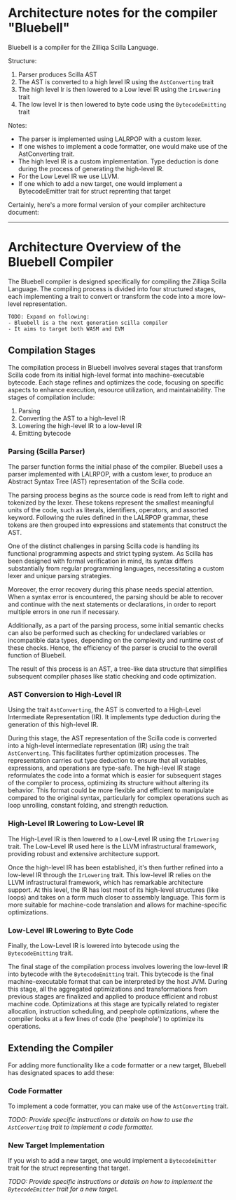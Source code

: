 # Architecture notes for the compiler "Bluebell"

Bluebell is a compiler for the Zilliqa Scilla Language.

Structure:

1. Parser produces Scilla AST
2. The AST is converted to a high level IR using the `AstConverting` trait
3. The high level Ir is then lowered to a Low level IR using the `IrLowering` trait
4. The low level Ir is then lowered to byte code using the `BytecodeEmitting` trait

Notes:

- The parser is implemented using LALRPOP with a custom lexer.
- If one wishes to implement a code formatter, one would make use of the AstConverting trait.
- The high level IR is a custom implementation. Type deduction is done during the process of generating the high-level IR.
- For the Low Level IR we use LLVM.
- If one which to add a new target, one would implement a BytecodeEmitter trait for struct reprenting that target

Certainly, here's a more formal version of your compiler architecture document:

---

# Architecture Overview of the Bluebell Compiler

The Bluebell compiler is designed specifically for compiling the Zilliqa Scilla Language. The compiling process is divided into four structured stages, each implementing a trait to convert or transform the code into a more low-level representation.

```
TODO: Expand on following:
- Bluebell is a the next generation scilla compiler
- It aims to target both WASM and EVM
```

## Compilation Stages

The compilation process in Bluebell involves several stages that transform Scilla code from its initial high-level format into machine-executable bytecode. Each stage refines and optimizes the code, focusing on specific aspects to enhance execution, resource utilization, and maintainability.
The stages of compilation include:

1. Parsing
2. Converting the AST to a high-level IR
3. Lowering the high-level IR to a low-level IR
4. Emitting bytecode

### Parsing (Scilla Parser)

The parser function forms the initial phase of the compiler. Bluebell uses a parser implemented with LALRPOP, with a custom lexer, to produce an Abstract Syntax Tree (AST) representation of the Scilla code.

The parsing process begins as the source code is read from left to right and tokenized by the lexer. These tokens represent the smallest meaningful units of the code, such as literals, identifiers, operators, and assorted keyword. Following the rules defined in the LALRPOP grammar, these tokens are then grouped into expressions and statements that construct the AST.

One of the distinct challenges in parsing Scilla code is handling its functional programming aspects and strict typing system. As Scilla has been designed with formal verification in mind, its syntax differs substantially from regular programming languages, necessitating a custom lexer and unique parsing strategies.

Moreover, the error recovery during this phase needs special attention. When a syntax error is encountered, the parsing should be able to recover and continue with the next statements or declarations, in order to report multiple errors in one run if necessary.

Additionally, as a part of the parsing process, some initial semantic checks can also be performed such as checking for undeclared variables or incompatible data types, depending on the complexity and runtime cost of these checks. Hence, the efficiency of the parser is crucial to the overall function of Bluebell.

The result of this process is an AST, a tree-like data structure that simplifies subsequent compiler phases like static checking and code optimization.

### AST Conversion to High-Level IR

Using the trait `AstConverting`, the AST is converted to a High-Level Intermediate Representation (IR). It implements type deduction during the generation of this high-level IR.

During this stage, the AST representation of the Scilla code is converted into a high-level intermediate representation (IR) using the trait `AstConverting`. This facilitates further optimization processes. The representation carries out type deduction to ensure that all variables, expressions, and operations are type-safe.
The high-level IR stage reformulates the code into a format which is easier for subsequent stages of the compiler to process, optimizing its structure without altering its behavior. This format could be more flexible and efficient to manipulate compared to the original syntax, particularly for complex operations such as loop unrolling, constant folding, and strength reduction.

### High-Level IR Lowering to Low-Level IR

The High-Level IR is then lowered to a Low-Level IR using the `IrLowering` trait. The Low-Level IR used here is the LLVM infrastructural framework, providing robust and extensive architecture support.

Once the high-level IR has been established, it's then further refined into a low-level IR through the `IrLowering` trait. This low-level IR relies on the LLVM infrastructural framework, which has remarkable architecture support.
At this level, the IR has lost most of its high-level structures (like loops) and takes on a form much closer to assembly language. This form is more suitable for machine-code translation and allows for machine-specific optimizations.

### Low-Level IR Lowering to Byte Code

Finally, the Low-Level IR is lowered into bytecode using the `BytecodeEmitting` trait.

The final stage of the compilation process involves lowering the low-level IR into bytecode with the `BytecodeEmitting` trait.
This bytecode is the final machine-executable format that can be interpreted by the host JVM. During this stage, all the aggregated optimizations and transformations from previous stages are finalized and applied to produce efficient and robust machine code.
Optimizations at this stage are typically related to register allocation, instruction scheduling, and peephole optimizations, where the compiler looks at a few lines of code (the 'peephole') to optimize its operations.

## Extending the Compiler

For adding more functionality like a code formatter or a new target, Bluebell has designated spaces to add these:

### Code Formatter

To implement a code formatter, you can make use of the `AstConverting` trait.

_TODO: Provide specific instructions or details on how to use the `AstConverting` trait to implement a code formatter._

### New Target Implementation

If you wish to add a new target, one would implement a `BytecodeEmitter` trait for the struct representing that target.

_TODO: Provide specific instructions or details on how to implement the `BytecodeEmitter` trait for a new target._
